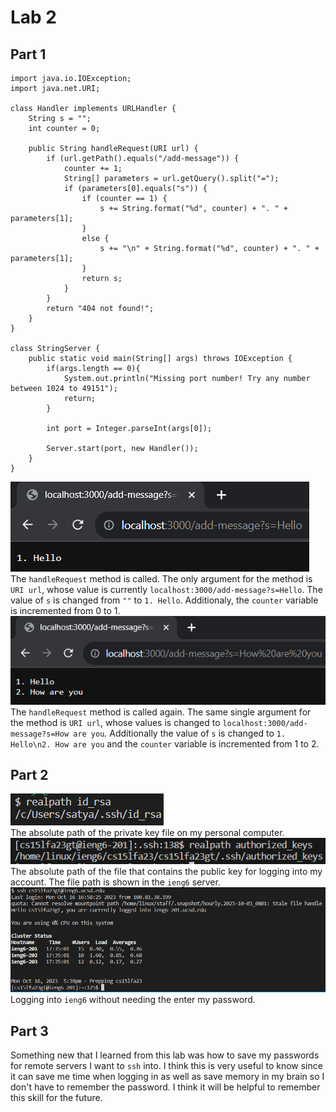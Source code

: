 # Lab 2
## Part 1
```
import java.io.IOException;
import java.net.URI;

class Handler implements URLHandler {
    String s = "";
    int counter = 0;

    public String handleRequest(URI url) {
        if (url.getPath().equals("/add-message")) {
            counter += 1;
            String[] parameters = url.getQuery().split("=");
            if (parameters[0].equals("s")) {
                if (counter == 1) {
                    s += String.format("%d", counter) + ". " + parameters[1];
                }
                else {
                    s += "\n" + String.format("%d", counter) + ". " + parameters[1]; 
                }
                return s;
            }
        }
        return "404 not found!";
    }
}

class StringServer {
    public static void main(String[] args) throws IOException {
        if(args.length == 0){
            System.out.println("Missing port number! Try any number between 1024 to 49151");
            return;
        }

        int port = Integer.parseInt(args[0]);

        Server.start(port, new Handler());
    }
}
``` 
![sc1](sc1.png)\
The `handleRequest` method is called. The only argument for the method is `URI url`, whose value is currently `localhost:3000/add-message?s=Hello`. The value of `s` is changed from `""` to `1. Hello`. Additionaly, the `counter` variable is incremented from 0 to 1.\
![sc2](sc2.png)\
The `handleRequest` method is called again. The same single argument for the method is `URI url`, whose values is changed to `localhost:3000/add-message?s=How are you`. Additionally the value of `s` is changed to `1. Hello\n2. How are you` and the `counter` variable is incremented from 1 to 2.
## Part 2
![private](priv.png)\
The absolute path of the private key file on my personal computer.\
![public](pub2.png)\
The absolute path of the file that contains the public key for logging into my account. The file path is shown in the `ieng6` server.\
![login](login.png)\
Logging into `ieng6` without needing the enter my password.
## Part 3
Something new that I learned from this lab was how to save my passwords for remote servers I want to `ssh` into. I think this is very useful to know since it can save me time when logging in as well as save memory in my brain so I don't have to remember the password. I think it will be helpful to remember this skill for the future.
